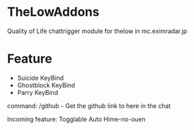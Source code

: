 # TheLowAddons
Quality of Life chattrigger module for thelow in mc.eximradar.jp

# Feature
- Suicide KeyBind
- Ghostblock KeyBind
- Parry KeyBind

command:
/github - Get the github link to here in the chat

Incoming feature:
Togglable Auto Hime-no-ouen
